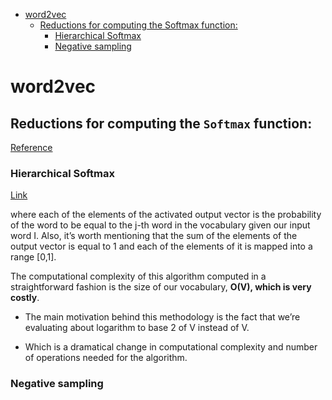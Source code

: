 <!--ts-->
   * [word2vec](#word2vec)
      * [Reductions for computing the Softmax function:](#reductions-for-computing-the-softmax-function)
         * [Hierarchical Softmax](#hierarchical-softmax)
         * [Negative sampling](#negative-sampling)

<!-- Added by: gil_diy, at: Fri 11 Mar 2022 10:26:52 IST -->

<!--te-->


# word2vec



## Reductions for computing the `Softmax` function:

[Reference](https://towardsdatascience.com/hierarchical-softmax-and-negative-sampling-short-notes-worth-telling-2672010dbe08)

### Hierarchical Softmax

[Link](https://youtu.be/pzyIWCelt_E)

where each of the elements of the activated output vector is the probability of the word to be equal to the j-th word in the vocabulary given our input word I. Also, it’s worth mentioning that the sum of the elements of the output vector is equal to 1 and each of the elements of it is mapped into a range [0,1].

The computational complexity of this algorithm computed in a straightforward fashion is the size of our vocabulary, **O(V), which is very costly**.


* The main motivation behind this methodology is the fact that we’re evaluating about logarithm to base 2 of V instead of V.

* Which is a dramatical change in computational complexity and number of operations needed for the algorithm.



### Negative sampling